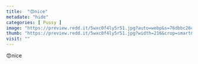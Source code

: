 ```yaml
---
title:  "😍nice"
metadate: "hide"
categories: [ Pussy ]
image: "https://preview.redd.it/5wxc0f4ly5r51.jpg?auto=webp&s=76dbbc26c1ec0e73cde7b2bddb242899ba8a94a7"
thumb: "https://preview.redd.it/5wxc0f4ly5r51.jpg?width=216&crop=smart&auto=webp&s=caf17e83b1da27e40700c4be0ed8f2e801a44327"
visit: ""
---
```

😍nice
